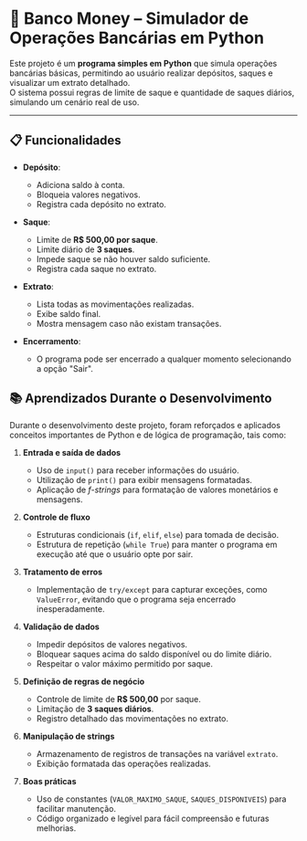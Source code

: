 # 🏦 Banco Money – Simulador de Operações Bancárias em Python

Este projeto é um **programa simples em Python** que simula operações bancárias básicas, permitindo ao usuário realizar depósitos, saques e visualizar um extrato detalhado.  
O sistema possui regras de limite de saque e quantidade de saques diários, simulando um cenário real de uso.

---

## 📋 Funcionalidades

- **Depósito**:
  - Adiciona saldo à conta.
  - Bloqueia valores negativos.
  - Registra cada depósito no extrato.

- **Saque**:
  - Limite de **R$ 500,00 por saque**.
  - Limite diário de **3 saques**.
  - Impede saque se não houver saldo suficiente.
  - Registra cada saque no extrato.

- **Extrato**:
  - Lista todas as movimentações realizadas.
  - Exibe saldo final.
  - Mostra mensagem caso não existam transações.

- **Encerramento**:
  - O programa pode ser encerrado a qualquer momento selecionando a opção "Sair".

## 📚 Aprendizados Durante o Desenvolvimento

Durante o desenvolvimento deste projeto, foram reforçados e aplicados conceitos importantes de Python e de lógica de programação, tais como:

1. **Entrada e saída de dados**
   - Uso de `input()` para receber informações do usuário.
   - Utilização de `print()` para exibir mensagens formatadas.
   - Aplicação de *f-strings* para formatação de valores monetários e mensagens.

2. **Controle de fluxo**
   - Estruturas condicionais (`if`, `elif`, `else`) para tomada de decisão.
   - Estrutura de repetição (`while True`) para manter o programa em execução até que o usuário opte por sair.

3. **Tratamento de erros**
   - Implementação de `try/except` para capturar exceções, como `ValueError`, evitando que o programa seja encerrado inesperadamente.

4. **Validação de dados**
   - Impedir depósitos de valores negativos.
   - Bloquear saques acima do saldo disponível ou do limite diário.
   - Respeitar o valor máximo permitido por saque.

5. **Definição de regras de negócio**
   - Controle de limite de **R$ 500,00** por saque.
   - Limitação de **3 saques diários**.
   - Registro detalhado das movimentações no extrato.

6. **Manipulação de strings**
   - Armazenamento de registros de transações na variável `extrato`.
   - Exibição formatada das operações realizadas.

7. **Boas práticas**
   - Uso de constantes (`VALOR_MAXIMO_SAQUE`, `SAQUES_DISPONIVEIS`) para facilitar manutenção.
   - Código organizado e legível para fácil compreensão e futuras melhorias.

